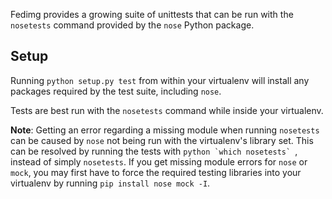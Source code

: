 Fedimg provides a growing suite of unittests that can be run with the
`nosetests` command provided by the `nose` Python package.

## Setup

Running `python setup.py test` from within your virtualenv will install any
packages required by the test suite, including `nose`.

Tests are best run with the `nosetests` command while inside your virtualenv.

**Note**: Getting an error regarding a missing module when running `nosetests`
can be caused by `nose` not being run with the virtualenv's library set. This
can be resolved by running the tests with ``python `which nosetests` ``,
instead of simply `nosetests`. If you get missing module errors for `nose` or
`mock`, you may first have to force the required testing
libraries into your virtualenv by running `pip install nose mock -I`.
